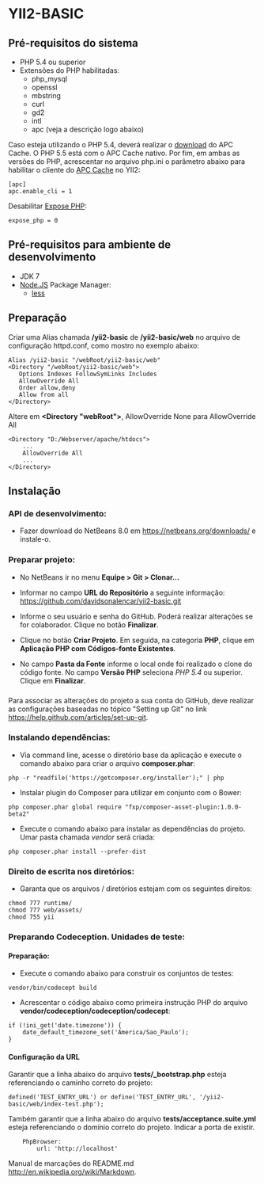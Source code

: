 # YII2-BASIC

## Pré-requisitos do sistema

<ul>
    <li>PHP 5.4 ou superior</li>
    <li>Extensões do PHP habilitadas:
        <ul>
            <li>php_mysql</li>
            <li>openssl</li>
            <li>mbstring</li>
            <li>curl</li>
            <li>gd2</li>
            <li>intl</li>
            <li>apc (veja a descrição logo abaixo)</li>
        </ul>
    </li>
</ul>

Caso esteja utilizando o PHP 5.4, deverá realizar o [download](http://windows.php.net/downloads/pecl/releases/apc/3.1.13/php_apc-3.1.13-5.4-ts-vc9-x86.zip) do APC Cache. O PHP 5.5 está com o APC Cache nativo. Por fim, em ambas as versões do PHP, acrescentar no arquivo php.ini o parâmetro abaixo para habilitar o cliente do [APC Cache](http://php.net/manual/pt_BR/book.apc.php) no YII2:
```
[apc]
apc.enable_cli = 1
```

Desabilitar [Expose PHP](http://lv1.php.net/manual/en/ini.core.php#ini.expose-php):
```
expose_php = 0
```

## Pré-requisitos para ambiente de desenvolvimento
<ul>
    <li>JDK 7</li>
    <li><a href="http://nodejs.org">Node.JS</a> Package Manager:
        <ul>
            <li><a href="https://www.npmjs.org/package/less">less</a></l>
        </ul>
    </li>
</ul>

## Preparação

Criar uma Alias chamada **/yii2-basic** de **/yii2-basic/web** no arquivo de configuração httpd.conf, como mostro no exemplo abaixo:
```
Alias /yii2-basic "/webRoot/yii2-basic/web"
<Directory "/webRoot/yii2-basic/web">
   Options Indexes FollowSymLinks Includes
   AllowOverride All
   Order allow,deny
   Allow from all
</Directory>
```

Altere em **<Directory "webRoot">**, AllowOverride None para AllowOverride All
```
<Directory "D:/Webserver/apache/htdocs">
    ...
    AllowOverride All
    ...
</Directory>
```

## Instalação

### API de desenvolvimento:

* Fazer download do NetBeans 8.0 em https://netbeans.org/downloads/ e instale-o.

### Preparar projeto:

* No NetBeans ir no menu **Equipe > Git > Clonar...**

* Informar no campo **URL do Repositório** a seguinte informação: https://github.com/davidsonalencar/yii2-basic.git

* Informe o seu usuário e senha do GitHub. Poderá realizar alterações se for colaborador. Clique no botão **Finalizar**.

* Clique no botão **Criar Projeto**. Em seguida, na categoria **PHP**, clique em **Aplicação PHP com Códigos-fonte Existentes**. 

* No campo **Pasta da Fonte** informe o local onde foi realizado o clone do código fonte. No campo **Versão PHP** seleciona *PHP 5.4* ou superior. Clique em **Finalizar**.

### 
Para associar as alterações do projeto a sua conta do GitHub, deve realizar as configurações baseadas no tópico "Setting up Git" no link https://help.github.com/articles/set-up-git.

### Instalando dependências:

* Via command line, acesse o diretório base da aplicação e execute o comando abaixo para criar o arquivo **composer.phar**: 
```
php -r "readfile('https://getcomposer.org/installer');" | php
```

* Instalar plugin do Composer para utilizar em conjunto com o Bower:
```
php composer.phar global require "fxp/composer-asset-plugin:1.0.0-beta2"
```

* Execute o comando abaixo para instalar as dependências do projeto. Umar pasta chamada *vendor* será criada:
```
php composer.phar install --prefer-dist 
```

### Direito de escrita nos diretórios:

* Garanta que os arquivos / diretórios estejam com os seguintes direitos:
```
chmod 777 runtime/
chmod 777 web/assets/
chmod 755 yii
```

### Preparando Codeception. Unidades de teste:

#### Preparação:

* Execute o comando abaixo para construir os conjuntos de testes:
```
vendor/bin/codecept build
```

* Acrescentar o código abaixo como primeira instrução PHP do arquivo **vendor/codeception/codeception/codecept**:
```
if (!ini_get('date.timezone')) {
    date_default_timezone_set('America/Sao_Paulo');
}
```

#### Configuração da URL

Garantir que a linha abaixo do arquivo **tests/_bootstrap.php** esteja referenciando o caminho correto do projeto:
```
defined('TEST_ENTRY_URL') or define('TEST_ENTRY_URL', '/yii2-basic/web/index-test.php');
```

Também garantir que a linha abaixo do arquivo **tests/acceptance.suite.yml** esteja referenciando o domínio correto do projeto. Indicar a porta de existir.
```
    PhpBrowser:
        url: 'http://localhost'
```

Manual de marcações do README.md http://en.wikipedia.org/wiki/Markdown.

